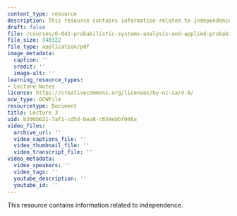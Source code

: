 ```yaml
---
content_type: resource
description: This resource contains information related to independence.
draft: false
file: /courses/6-041-probabilistic-systems-analysis-and-applied-probability-fall-2010/b200b6217af1cd5dbea8c659ebbf046a_MIT6_041F10_L03.pdf
file_size: 340322
file_type: application/pdf
image_metadata:
  caption: ''
  credit: ''
  image-alt: ''
learning_resource_types:
- Lecture Notes
license: https://creativecommons.org/licenses/by-nc-sa/4.0/
ocw_type: OCWFile
resourcetype: Document
title: Lecture 3
uid: b200b621-7af1-cd5d-bea8-c659ebbf046a
video_files:
  archive_url: ''
  video_captions_file: ''
  video_thumbnail_file: ''
  video_transcript_file: ''
video_metadata:
  video_speakers: ''
  video_tags: ''
  youtube_description: ''
  youtube_id: ''
---
```

This resource contains information related to independence.